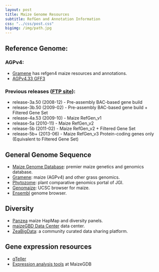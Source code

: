 ```yaml
---
layout: post
title: Maize Genome Resources
subtitle: RefGen and Annotation Information
css: "../css/post.css"
bigimg: /img/path.jpg
---
```


## Reference Genome:   

### AGPv4:  
 - [Gramene](http://ensembl.gramene.org/Zea_mays/Info/Index) has refgen4 maize resources and annotations.
 - [AGPv4.33 GFF3](ftp://ftp.ensemblgenomes.org/pub/plants/release-33/gff3/zea_mays)

### Previous releases ([FTP site](ftp://ftp.gramene.org/pub/gramene/maizesequence.org/)):
 - release-3a.50 (2008-12) - Pre-assembly BAC-based gene build
 - release-3b.50 (2009-02) - Pre-assembly BAC-based gene build + Filtered Gene Set
 - release-4a.53 (2009-10) - Maize RefGen_v1
 - release-5a    (2010-11) - Maize RefGen_v2
 - release-5b    (2011-02) - Maize RefGen_v2 + Filtered Gene Set
 - release-5b+   (2013-06) - Maize RefGen_v3 Protein-coding genes only (Equivalent to Filtered Gene Set)

## General Genome Sequence

 - [Maize Genome Database](http://maizegdb.org): premier maize genetics and genomics database.
 - [Gramene](http://ensembl.gramene.org/Zea_mays/Info/Index): maize (AGPv4) and other grass genomics.
 - [Phytozome](https://phytozome.jgi.doe.gov/pz/portal.html): plant comparative genomics portal of JGI.
 - [Genomaize](http://genomaize.org): UCSC browser for maize.
 - [Ensembl](http://plants.ensembl.org/Zea_mays/Location/Genome) genome browser.

## Diversity

 - [Panzea](http://www.panzea.org) maize HapMap and diversity panels.
 - [maizeGBD Data Center](http://www.maizegdb.org/diversity) data center.
 - [ZeaBigData](http://zeabigdata.org/): a community curated data sharing platform.


## Gene expression resources

- [qTeller](http://qteller.com/qteller3/)
- [Expression analysis tools](http://www.maizegdb.org/expression/expr_tools/expr_tools.php) at MaizeGDB
